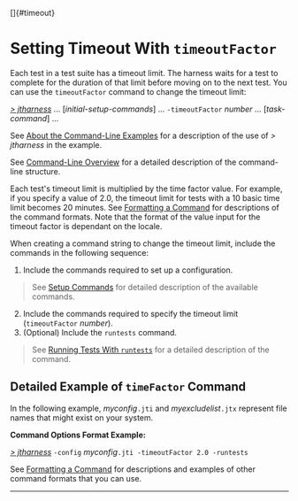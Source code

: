 
[]{#timeout}

# Setting Timeout With `timeoutFactor`

Each test in a test suite has a timeout limit. The harness waits for a test to complete for the
duration of that limit before moving on to the next test. You can use the `timeoutFactor` command to
change the timeout limit:

[*\> jtharness*](aboutExamples.html) \... \[*initial-setup-commands*\] \... `-timeoutFactor`
*number* \... \[*task-command*\] \...

See [About the Command-Line Examples](aboutExamples.html) for a description of the use of *\>
jtharness* in the example.

See [Command-Line Overview](commandLine.html) for a detailed description of the command-line
structure.

Each test\'s timeout limit is multiplied by the time factor value. For example, if you specify a
value of 2.0, the timeout limit for tests with a 10 basic time limit becomes 20 minutes. See
[Formatting a Command](formatCommands.html) for descriptions of the command formats. Note that the
format of the value input for the timeout factor is dependant on the locale.

When creating a command string to change the timeout limit, include the commands in the following
sequence:

1.  Include the commands required to set up a configuration.

> See [Setup Commands](setupCommands.html) for detailed description of the available commands.

2.  Include the commands required to specify the timeout limit (`timeoutFactor` *number*).
3.  (Optional) Include the `runtests` command.

> See [Running Tests With `runtests`](runTests.html) for a detailed description of the command.

## Detailed Example of `timeFactor` Command

In the following example, *myconfig*`.jti` and *myexcludelist*`.jtx` represent file names that might
exist on your system.

**Command Options Format Example:**

[*\> jtharness*](aboutExamples.html) `-config` *myconfig*`.jti -timeoutFactor 2.0 -runtests`

See [Formatting a Command](formatCommands.html) for descriptions and examples of other command
formats that you can use.

----------------------------------------------------------------------------------------------------


